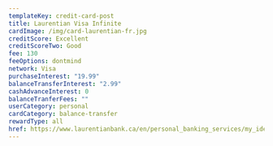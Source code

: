 ```yaml
---
templateKey: credit-card-post
title: Laurentian Visa Infinite
cardImage: /img/card-laurentian-fr.jpg
creditScore: Excellent
creditScoreTwo: Good
fee: 130
feeOptions: dontmind
network: Visa
purchaseInterest: "19.99"
balanceTransferInterest: "2.99"
cashAdvanceInterest: 0
balanceTranferFees: ""
userCategory: personal
cardCategory: balance-transfer
rewardType: all
href: https://www.laurentianbank.ca/en/personal_banking_services/my_ideas/ideas_visa_infinite.html
---
```

